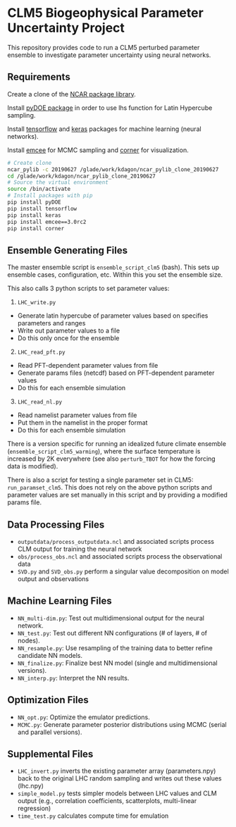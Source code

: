 # CLM5 Biogeophysical Parameter Uncertainty Project

This repository provides code to run a CLM5 perturbed parameter ensemble to investigate parameter uncertainty using neural networks.

## Requirements

Create a clone of the [NCAR package library](https://www2.cisl.ucar.edu/resources/computational-systems/cheyenne/software/python).

Install [pyDOE package](https://pythonhosted.org/pyDOE/randomized.html#latin-hypercube) in order to use lhs function for Latin Hypercube sampling.

Install [tensorflow](https://www.tensorflow.org/) and [keras](https://keras.io/) packages for machine learning (neural networks).

Install [emcee](https://emcee.readthedocs.io/en/latest/) for MCMC sampling and [corner](https://corner.readthedocs.io/en/latest/) for visualization.
```bash
# Create clone
ncar_pylib -c 20190627 /glade/work/kdagon/ncar_pylib_clone_20190627
cd /glade/work/kdagon/ncar_pylib_clone_20190627
# Source the virtual environment
source /bin/activate
# Install packages with pip
pip install pyDOE
pip install tensorflow
pip install keras
pip install emcee==3.0rc2
pip install corner
```

## Ensemble Generating Files

The master ensemble script is `ensemble_script_clm5` (bash). This sets up ensemble cases, configuration, etc. Within this you set the ensemble size.

This also calls 3 python scripts to set parameter values:

1) `LHC_write.py`

* Generate latin hypercube of parameter values based on specifies parameters and ranges
* Write out parameter values to a file
* Do this only once for the ensemble

2) `LHC_read_pft.py`

* Read PFT-dependent parameter values from file
* Generate params files (netcdf) based on PFT-dependent parameter values
* Do this for each ensemble simulation

3) `LHC_read_nl.py`

* Read namelist parameter values from file
* Put them in the namelist in the proper format
* Do this for each ensemble simulation

There is a version specific for running an idealized future climate ensemble (`ensemble_script_clm5_warming`), where the surface temperature is increased by 2K everywhere (see also `perturb_TBOT` for how the forcing data is modified).

There is also a script for testing a single parameter set in CLM5: `run_paramset_clm5`. This does not rely on the above python scripts and parameter values are set manually in this script and by providing a modified params file.

## Data Processing Files

* `outputdata/process_outputdata.ncl` and associated scripts process CLM output for training the neural network
* `obs/process_obs.ncl` and associated scripts process the observational data  
* `SVD.py` and `SVD_obs.py` perform a singular value decomposition on model output and observations  

## Machine Learning Files

* `NN_multi-dim.py`: Test out multidimensional output for the neural network.
* `NN_test.py`: Test out different NN configurations (# of layers, # of nodes).
* `NN_resample.py`: Use resampling of the training data to better refine candidate NN models.
* `NN_finalize.py`: Finalize best NN model (single and multidimensional versions).
* `NN_interp.py`: Interpret the NN results.

## Optimization Files

* `NN_opt.py`: Optimize the emulator predictions.
* `MCMC.py`: Generate parameter posterior distributions using MCMC (serial and parallel versions).

## Supplemental Files

* `LHC_invert.py` inverts the existing parameter array (parameters.npy) back to the original LHC random sampling and writes out these values (lhc.npy)
* `simple_model.py` tests simpler models between LHC values and CLM output (e.g., correlation coefficients, scatterplots, multi-linear regression)
* `time_test.py` calculates compute time for emulation
